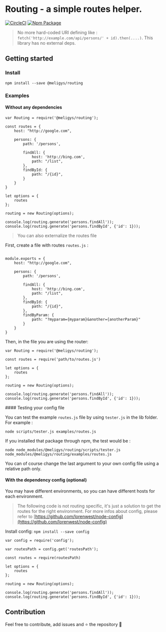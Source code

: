 # Routing - a simple routes helper.

[![CircleCI](https://img.shields.io/circleci/project/github/meligys/routing.svg)](https://circleci.com/gh/meligys/workflows/routing/tree/master) [![Npm Package](https://img.shields.io/npm/v/@meligys/routing.svg)](https://www.npmjs.com/package/@meligys/routing)

> No more hard-coded URI defining like : `fetch('http://example.com/api/persons/' + id).then(....)`. This library has no external deps.

## Getting started

### Install

`npm install --save @meligys/routing`

### Examples

#### Without any dependencies


```
var Routing = require('@meligys/routing');

const routes = {
    host: "http://google.com",

    persons: {
        path: '/persons',

        findAll: {
            host: 'http://bing.com',
            path: "/list",
        },
        findById: {
            path: "/{id}",
        }
    }
}

let options = {
    routes
};

routing = new Routing(options);

console.log(routing.generate('persons.findAll'));
console.log(routing.generate('persons.findById', {'id': 1}));
```

> You can also externalize the routes file


First, create a file with routes `routes.js` :

```

module.exports = {
    host: "http://google.com",

    persons: {
        path: '/persons',

        findAll: {
            host: 'http://bing.com',
            path: "/list",
        },
        findById: {
            path: "/{id}",
        },
        findByParam: {
            path: "?myparam={myparam}&another={anotherParam}"
        }
    }
}

```

Then, in the file you are using the router:

```
var Routing = require('@meligys/routing');

const routes = require('path/to/routes.js')

let options = {
    routes
};

routing = new Routing(options);

console.log(routing.generate('persons.findAll'));
console.log(routing.generate('persons.findById', {'id': 1}));
```

#### Testing your config file

You can test the example `routes.js` file by using `tester.js` in the lib folder.
For example :
```
node scripts/tester.js examples/routes.js
```

If you installed that package through npm, the test would be :
```
node node_modules/@meligys/routing/scripts/tester.js node_modules/@meligys/routing/examples/routes.js
```

You can of course change the last argument to your own config file using a relative path only.

#### With the dependency config (optional)

You may have different environments, so you can have different hosts for each environment.

> The following code is not routing specific, it's just a solution to get the routes for the right environment. For more infos about config, please refer to [https://github.com/lorenwest/node-config](https://github.com/lorenwest/node-config)

Install config: `npm install --save config`

```
var config = require('config');

var routesPath = config.get('routesPath');

const routes = require(routesPath)

let options = {
    routes
};

routing = new Routing(options);

console.log(routing.generate('persons.findAll'));
console.log(routing.generate('persons.findById', {'id': 1}));

```

## Contribution

Feel free to contribute, add issues and :star: the repository :sparkler:
